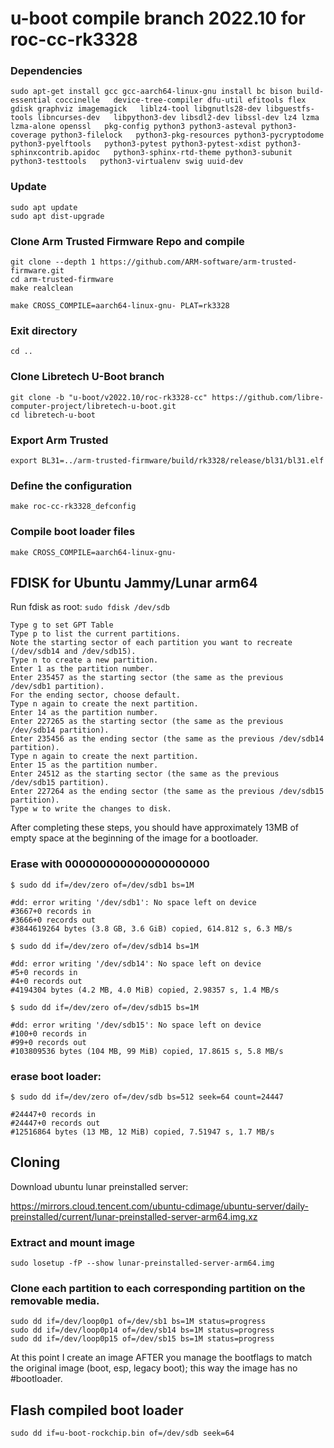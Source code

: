 # u-boot compile branch 2022.10 for roc-cc-rk3328

### Dependencies

```
sudo apt-get install gcc gcc-aarch64-linux-gnu install bc bison build-essential coccinelle   device-tree-compiler dfu-util efitools flex gdisk graphviz imagemagick   liblz4-tool libgnutls28-dev libguestfs-tools libncurses-dev   libpython3-dev libsdl2-dev libssl-dev lz4 lzma lzma-alone openssl   pkg-config python3 python3-asteval python3-coverage python3-filelock   python3-pkg-resources python3-pycryptodome python3-pyelftools   python3-pytest python3-pytest-xdist python3-sphinxcontrib.apidoc   python3-sphinx-rtd-theme python3-subunit python3-testtools   python3-virtualenv swig uuid-dev
```

### Update

```
sudo apt update
sudo apt dist-upgrade
```

### Clone Arm Trusted Firmware Repo and compile

```
git clone --depth 1 https://github.com/ARM-software/arm-trusted-firmware.git
cd arm-trusted-firmware
make realclean

make CROSS_COMPILE=aarch64-linux-gnu- PLAT=rk3328
```

### Exit directory

```
cd ..
```

### Clone Libretech U-Boot branch

```
git clone -b "u-boot/v2022.10/roc-rk3328-cc" https://github.com/libre-computer-project/libretech-u-boot.git
cd libretech-u-boot
```

### Export Arm Trusted

```
export BL31=../arm-trusted-firmware/build/rk3328/release/bl31/bl31.elf
```

### Define the configuration

```
make roc-cc-rk3328_defconfig
```

### Compile boot loader files

```
make CROSS_COMPILE=aarch64-linux-gnu-
```


## FDISK for Ubuntu Jammy/Lunar arm64

Run fdisk as root: `sudo fdisk /dev/sdb`

```
Type g to set GPT Table
Type p to list the current partitions.
Note the starting sector of each partition you want to recreate (/dev/sdb14 and /dev/sdb15).
Type n to create a new partition.
Enter 1 as the partition number.
Enter 235457 as the starting sector (the same as the previous /dev/sdb1 partition).
For the ending sector, choose default.
Type n again to create the next partition.
Enter 14 as the partition number.
Enter 227265 as the starting sector (the same as the previous /dev/sdb14 partition).
Enter 235456 as the ending sector (the same as the previous /dev/sdb14 partition).
Type n again to create the next partition.
Enter 15 as the partition number.
Enter 24512 as the starting sector (the same as the previous /dev/sdb15 partition).
Enter 227264 as the ending sector (the same as the previous /dev/sdb15 partition).
Type w to write the changes to disk.
```

After completing these steps, you should have approximately 13MB of empty space at the beginning of the image for a bootloader.


### Erase with 000000000000000000000

```console
$ sudo dd if=/dev/zero of=/dev/sdb1 bs=1M

#dd: error writing '/dev/sdb1': No space left on device
#3667+0 records in
#3666+0 records out
#3844619264 bytes (3.8 GB, 3.6 GiB) copied, 614.812 s, 6.3 MB/s

$ sudo dd if=/dev/zero of=/dev/sdb14 bs=1M

#dd: error writing '/dev/sdb14': No space left on device
#5+0 records in
#4+0 records out
#4194304 bytes (4.2 MB, 4.0 MiB) copied, 2.98357 s, 1.4 MB/s

$ sudo dd if=/dev/zero of=/dev/sdb15 bs=1M

#dd: error writing '/dev/sdb15': No space left on device
#100+0 records in
#99+0 records out
#103809536 bytes (104 MB, 99 MiB) copied, 17.8615 s, 5.8 MB/s
```

### erase boot loader:

```console
$ sudo dd if=/dev/zero of=/dev/sdb bs=512 seek=64 count=24447

#24447+0 records in
#24447+0 records out
#12516864 bytes (13 MB, 12 MiB) copied, 7.51947 s, 1.7 MB/s

```

## Cloning

Download ubuntu lunar preinstalled server:

https://mirrors.cloud.tencent.com/ubuntu-cdimage/ubuntu-server/daily-preinstalled/current/lunar-preinstalled-server-arm64.img.xz

### Extract and mount image

```
sudo losetup -fP --show lunar-preinstalled-server-arm64.img
```

### Clone each partition to each corresponding partition on the removable media.

```
sudo dd if=/dev/loop0p1 of=/dev/sb1 bs=1M status=progress
sudo dd if=/dev/loop0p14 of=/dev/sb14 bs=1M status=progress
sudo dd if=/dev/loop0p15 of=/dev/sb15 bs=1M status=progress
```

At this point I create an image AFTER you manage the bootflags to match the original image (boot, esp, legacy boot); this way the image has no #bootloader.


## Flash compiled boot loader

```
sudo dd if=u-boot-rockchip.bin of=/dev/sdb seek=64
```
